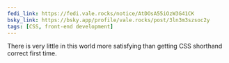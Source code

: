 ```yaml
---
fedi_link: https://fedi.vale.rocks/notice/AtDOsA55iOzW3G41CK
bsky_link: https://bsky.app/profile/vale.rocks/post/3ln3m3szsoc2y
tags: [CSS, front-end development]
---
```


There is very little in this world more satisfying than getting CSS shorthand correct first time.
